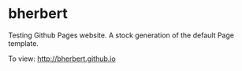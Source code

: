 bherbert
========

Testing Github Pages website. A stock generation of the default Page template.

To view: http://bherbert.github.io


